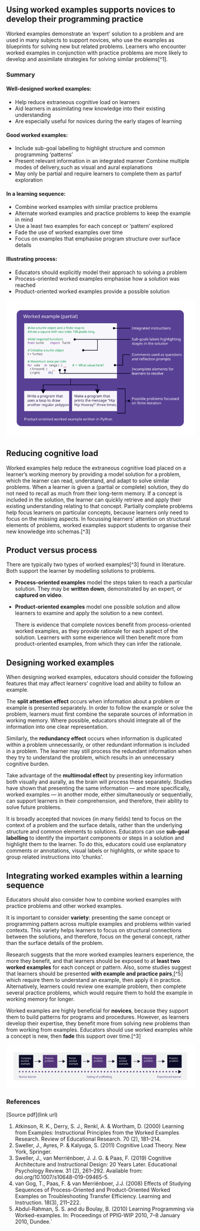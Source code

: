 ## Using worked examples supports novices to develop their programming practice

Worked examples demonstrate an ‘expert’ solution to a problem and are
used in many subjects to support novices, who use the examples as
blueprints for solving new but related problems. Learners who encounter worked examples in conjunction with practice problems are more likely to develop and assimilate strategies for solving similar problems[^1].

### Summary

#### Well-designed worked examples:

* Help reduce extraneous cognitive load on learners
* Aid learners in assimilating new knowledge into their existing
  understanding
* Are especially useful for novices during the early stages of learning

#### Good worked examples:

* Include sub-goal labelling to highlight structure and common programming ‘patterns’
* Present relevant information in an integrated manner
  Combine multiple modes of delivery,such as visual and aural explanations
* May only be partial and require learners to complete them as partof exploration

#### In a learning sequence:

* Combine worked examples with similar practice problems
* Alternate worked examples and practice problems to keep the example in mind
* Use a least two examples for each concept or ‘pattern’ explored
* Fade the use of worked examples over time
* Focus on examples that emphasise program structure over surface details

#### Illustrating process:

* Educators should explicitly model their approach to solving a problem
* Process-oriented worked examples emphasise how a solution was reached
* Product-oriented worked examples provide a possible solution

![Image](../images/QR02_Pedagogy_Quick_Reads_Sheet_Two_Diagram-01.svg)

## Reducing cognitive load

Worked examples help reduce the extraneous cognitive load placed on a learner’s working memory by providing a model solution for a problem, which the learner can read, understand, and adapt to solve similar problems. When a learner is given a (partial or complete) solution, they do not need to recall as much from their long-term memory. If a concept is included in the solution, the learner can quickly retrieve and apply their existing understanding relating to that concept. Partially complete problems help focus learners on particular concepts, because learners only need to focus on the missing aspects. In focussing learners’ attention on structural elements of problems, worked examples support students to organise their new knowledge into schemas.[^3]

## Product versus process

There are typically two types of worked examples[^3] found in literature. Both support the learner by modelling solutions to problems.

* **Process-oriented examples** model the steps taken to reach a particular solution. They may be **written down**, demonstrated by an expert, or **captured on video**.
* **Product-oriented examples** model one possible solution and allow learners to examine and apply the solution to a new context.
  
  There is evidence that complete novices benefit from process-oriented worked examples, as they provide rationale for each aspect of the solution. Learners with some experience will then benefit more from product-oriented examples, from which they can infer the rationale.

## Designing worked examples

When designing worked examples, educators should consider the following features that may affect learners’ cognitive load and ability to follow an example.

The **split attention effect** occurs when information about a problem or example is presented separately. In order to follow
the example or solve the problem, learners must first combine the separate sources of information in working memory.
Where possible, educators should integrate all of the information into one clear representation.

Similarly, the **redundancy effect** occurs when information is duplicated within a problem unnecessarily, or other redundant
information is included in a problem. The learner may still process the redundant information when they try to understand
the problem, which results in an unnecessary cognitive burden.

Take advantage of the **multimodal effect** by presenting key information both visually and aurally, as the brain will process
these separately. Studies have shown that presenting the same information — and more specifically, worked examples —
in another mode, either simultaneously or sequentially, can support learners in their comprehension, and therefore, their
ability to solve future problems.

It is broadly accepted that novices (in many fields) tend to focus on the context of a problem and the surface details,
rather than the underlying structure and common elements to solutions. Educators can use **sub-goal labelling** to
identify the important components or steps in a solution and highlight them to the learner. To do this, educators could
use explanatory comments or annotations, visual labels or highlights, or white space to group related instructions into
‘chunks’.

## Integrating worked examples within a learning sequence

Educators should also consider how to combine worked examples with practice problems and other worked examples.

It is important to consider **variety**: presenting the same concept or programming pattern across multiple examples and problems within varied contexts. This variety helps learners to focus on structural connections between the solutions, and therefore, focus on the general concept, rather than the surface details of the problem.

Research suggests that the more worked examples learners experience, the more they benefit, and that learners should be exposed to at **least two worked examples** for each concept or pattern. Also, some studies suggest that learners should be presented **with example and practice pairs**,[^5] which require them to understand an example, then apply it in practice. Alternatively, learners could review one example problem, then complete several practice problems, which would require them to hold the example in working memory for longer.

Worked examples are highly beneficial for **novices**, because they support them to build patterns for programs and procedures. However, as learners develop their expertise, they benefit more from solving new problems than from working from examples. Educators should use worked examples while a concept is new, then **fade** this support over time.[^3]

![Image](../images/QR02_Pedagogy_Quick_Reads_Sheet_Two_Diagram_Artboard_2.svg)

### References

[Source pdf](link url)


1. Atkinson, R. K., Derry, S. J., Renkl, A. & Wortham, D. (2000) Learning from Examples: Instructional Principles from the Worked Examples Research.
   Review of Educational Research. 70 (2), 181–214.
2. Sweller, J., Ayres, P. & Kalyuga, S. (2011) Cognitive Load Theory. New York, Springer.
3. Sweller, J., van Merriënboer, J. J. G. & Paas, F. (2019) Cognitive Architecture and Instructional Design: 20 Years Later. Educational
   Psychology Review. 31 (2), 261–292. Available from: doi.org/10.1007/s10648-019-09465-5.
4. van Gog, T., Paas, F. & van Merriënboer, J.J. (2008) Effects of Studying Sequences of Process-Oriented and Product-Oriented Worked
   Examples on Troubleshooting Transfer Efficiency. Learning and Instruction. 18(3), 211–222.
5. Abdul-Rahman, S. S. and du Boulay, B. (2010) Learning Programming via Worked-examples. In: Proceedings of PPIG-WIP 2010,
   7–8 January 2010, Dundee.`

